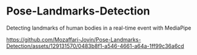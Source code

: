 # Pose-Landmarks-Detection
Detecting landmarks of human bodies in a real-time event with MediaPipe



https://github.com/Mozaffari-Jovin/Pose-Landmarks-Detection/assets/129131570/0483b8f1-a546-4661-a64a-1ff99c36a6cd



